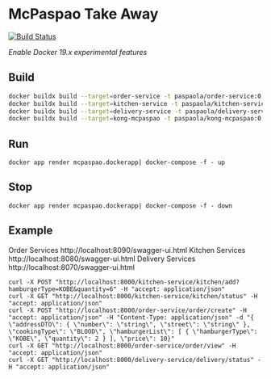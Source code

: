McPaspao Take Away
==================
[![Build Status](https://travis-ci.org/paspao/McPaspaoTakeAway.svg?branch=master)](https://travis-ci.org/paspao/McPaspaoTakeAway)

*Enable Docker 19.x experimental features*

Build
-----

```bash
docker buildx build --target=order-service -t paspaola/order-service:0.0.1 . &&\
docker buildx build --target=kitchen-service -t paspaola/kitchen-service:0.0.1 . &&\
docker buildx build --target=delivery-service -t paspaola/delivery-service:0.0.1 . &&\
docker buildx build --target=kong-mcpaspao -t paspaola/kong-mcpaspao:0.0.1 .
```

Run
---

    docker app render mcpaspao.dockerapp| docker-compose -f - up
    
Stop
----

    docker app render mcpaspao.dockerapp| docker-compose -f - down

Example
-------


Order Services http://localhost:8090/swagger-ui.html
Kitchen Services http://localhost:8080/swagger-ui.html
Delivery Services http://localhost:8070/swagger-ui.html

    
    curl -X POST "http://localhost:8000/kitchen-service/kitchen/add?hamburgerType=KOBE&quantity=6" -H "accept: application/json"
    curl -X GET "http://localhost:8000/kitchen-service/kitchen/status" -H "accept: application/json"
    curl -X POST "http://localhost:8000/order-service/order/create" -H "accept: application/json" -H "Content-Type: application/json" -d "{ \"addressDTO\": { \"number\": \"string\", \"street\": \"string\" }, \"cookingType\": \"BLOOD\", \"hamburgerList\": [ { \"hamburgerType\": \"KOBE\", \"quantity\": 2 } ], \"price\": 10}"
    curl -X GET "http://localhost:8000/order-service/order/view" -H "accept: application/json"
    curl -X GET "http://localhost:8000/delivery-service/delivery/status" -H "accept: application/json"
